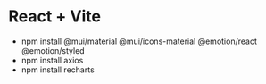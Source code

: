 # React + Vite

- npm install @mui/material @mui/icons-material @emotion/react
  @emotion/styled
- npm install axios
- npm install recharts
